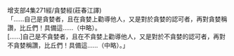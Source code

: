 增支部4集271經/貪婪經(莊春江譯)  
「……自己是貪婪者，且在貪婪上勸導他人，又是對於貪婪的認可者，再對貪婪稱讚，比丘們！具備這……（中略）。  
[……]自己是不貪婪者，且在不貪婪上勸導他人，又是對於不貪婪的認可者，再對不貪婪稱讚，比丘們！具備這……（中略）。」  
  
  
